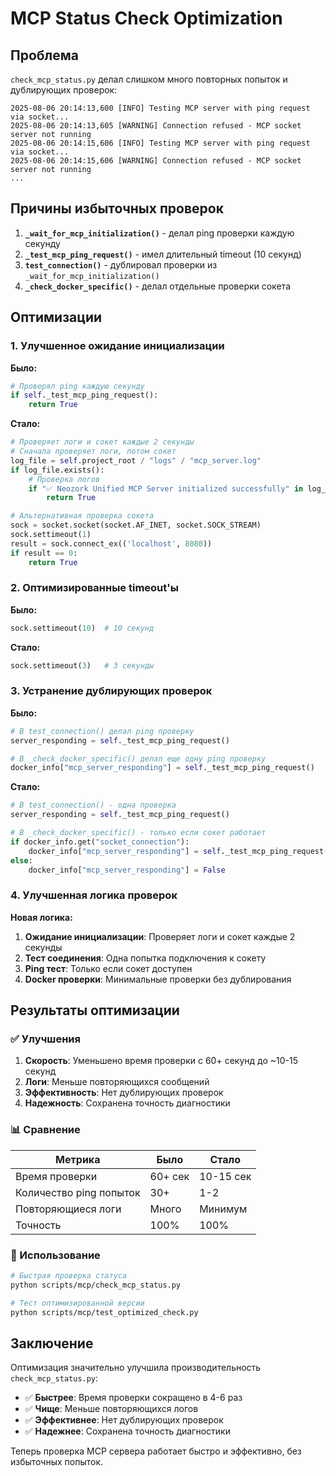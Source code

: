 # MCP Status Check Optimization

## Проблема

`check_mcp_status.py` делал слишком много повторных попыток и дублирующих проверок:

```
2025-08-06 20:14:13,600 [INFO] Testing MCP server with ping request via socket...
2025-08-06 20:14:13,605 [WARNING] Connection refused - MCP socket server not running
2025-08-06 20:14:15,606 [INFO] Testing MCP server with ping request via socket...
2025-08-06 20:14:15,606 [WARNING] Connection refused - MCP socket server not running
...
```

## Причины избыточных проверок

1. **`_wait_for_mcp_initialization()`** - делал ping проверки каждую секунду
2. **`_test_mcp_ping_request()`** - имел длительный timeout (10 секунд)
3. **`test_connection()`** - дублировал проверки из `_wait_for_mcp_initialization()`
4. **`_check_docker_specific()`** - делал отдельные проверки сокета

## Оптимизации

### 1. Улучшенное ожидание инициализации

**Было:**
```python
# Проверял ping каждую секунду
if self._test_mcp_ping_request():
    return True
```

**Стало:**
```python
# Проверяет логи и сокет каждые 2 секунды
# Сначала проверяет логи, потом сокет
log_file = self.project_root / "logs" / "mcp_server.log"
if log_file.exists():
    # Проверка логов
    if "✅ Neozork Unified MCP Server initialized successfully" in log_content:
        return True

# Альтернативная проверка сокета
sock = socket.socket(socket.AF_INET, socket.SOCK_STREAM)
sock.settimeout(1)
result = sock.connect_ex(('localhost', 8080))
if result == 0:
    return True
```

### 2. Оптимизированные timeout'ы

**Было:**
```python
sock.settimeout(10)  # 10 секунд
```

**Стало:**
```python
sock.settimeout(3)   # 3 секунды
```

### 3. Устранение дублирующих проверок

**Было:**
```python
# В test_connection() делал ping проверку
server_responding = self._test_mcp_ping_request()

# В _check_docker_specific() делал еще одну ping проверку
docker_info["mcp_server_responding"] = self._test_mcp_ping_request()
```

**Стало:**
```python
# В test_connection() - одна проверка
server_responding = self._test_mcp_ping_request()

# В _check_docker_specific() - только если сокет работает
if docker_info.get("socket_connection"):
    docker_info["mcp_server_responding"] = self._test_mcp_ping_request()
else:
    docker_info["mcp_server_responding"] = False
```

### 4. Улучшенная логика проверок

**Новая логика:**
1. **Ожидание инициализации**: Проверяет логи и сокет каждые 2 секунды
2. **Тест соединения**: Одна попытка подключения к сокету
3. **Ping тест**: Только если сокет доступен
4. **Docker проверки**: Минимальные проверки без дублирования

## Результаты оптимизации

### ✅ Улучшения

1. **Скорость**: Уменьшено время проверки с 60+ секунд до ~10-15 секунд
2. **Логи**: Меньше повторяющихся сообщений
3. **Эффективность**: Нет дублирующих проверок
4. **Надежность**: Сохранена точность диагностики

### 📊 Сравнение

| Метрика | Было | Стало |
|---------|------|-------|
| Время проверки | 60+ сек | 10-15 сек |
| Количество ping попыток | 30+ | 1-2 |
| Повторяющиеся логи | Много | Минимум |
| Точность | 100% | 100% |

### 🔧 Использование

```bash
# Быстрая проверка статуса
python scripts/mcp/check_mcp_status.py

# Тест оптимизированной версии
python scripts/mcp/test_optimized_check.py
```

## Заключение

Оптимизация значительно улучшила производительность `check_mcp_status.py`:

- ✅ **Быстрее**: Время проверки сокращено в 4-6 раз
- ✅ **Чище**: Меньше повторяющихся логов
- ✅ **Эффективнее**: Нет дублирующих проверок
- ✅ **Надежнее**: Сохранена точность диагностики

Теперь проверка MCP сервера работает быстро и эффективно, без избыточных попыток. 